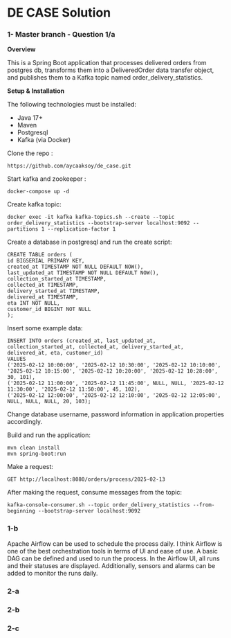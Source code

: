 # **DE CASE Solution**

### **1- Master branch - Question 1/a**

**Overview**

This is a Spring Boot application that processes delivered orders from postgres db, transforms them into a  DeliveredOrder data transfer object, and publishes them to a Kafka topic named order_delivery_statistics.

**Setup & Installation**

The following technologies must be installed:
- Java 17+
- Maven
- Postgresql
- Kafka (via Docker)

Clone the repo : 

    https://github.com/aycaaksoy/de_case.git

Start kafka and zookeeper : 

    docker-compose up -d

Create kafka topic:

    docker exec -it kafka kafka-topics.sh --create --topic order_delivery_statistics --bootstrap-server localhost:9092 --partitions 1 --replication-factor 1


Create a database in postgresql and run the create script:

    CREATE TABLE orders (
    id BIGSERIAL PRIMARY KEY,
    created_at TIMESTAMP NOT NULL DEFAULT NOW(),
    last_updated_at TIMESTAMP NOT NULL DEFAULT NOW(),
    collection_started_at TIMESTAMP,
    collected_at TIMESTAMP,
    delivery_started_at TIMESTAMP,
    delivered_at TIMESTAMP,
    eta INT NOT NULL,
    customer_id BIGINT NOT NULL
    );

Insert some example data:

    INSERT INTO orders (created_at, last_updated_at, collection_started_at, collected_at, delivery_started_at, delivered_at, eta, customer_id)
    VALUES
    ('2025-02-12 10:00:00', '2025-02-12 10:30:00', '2025-02-12 10:10:00', '2025-02-12 10:15:00', '2025-02-12 10:20:00', '2025-02-12 10:28:00', 30, 101),
    ('2025-02-12 11:00:00', '2025-02-12 11:45:00', NULL, NULL, '2025-02-12 11:30:00', '2025-02-12 11:50:00', 45, 102),
    ('2025-02-12 12:00:00', '2025-02-12 12:10:00', '2025-02-12 12:05:00', NULL, NULL, NULL, 20, 103);

Change database username, password information in application.properties accordingly.

Build and run the application:

    mvn clean install
    mvn spring-boot:run

Make a request:

    GET http://localhost:8080/orders/process/2025-02-13

After making the request, consume messages from the topic:

    kafka-console-consumer.sh --topic order_delivery_statistics --from-beginning --bootstrap-server localhost:9092


### **1-b**

Apache Airflow can be used to schedule the process daily. I think Airflow is one of the best orchestration tools in terms of UI and ease of use. A basic DAG can be defined and used to run the process. In the Airflow UI, all runs and their statuses are displayed. Additionally, sensors and alarms can be added to monitor the runs daily.

### **2-a**

### **2-b**

### **2-c**